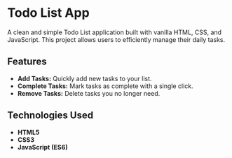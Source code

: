 # Todo List App

A clean and simple Todo List application built with vanilla HTML, CSS, and JavaScript. This project allows users to efficiently manage their daily tasks.

## Features

* **Add Tasks:** Quickly add new tasks to your list.
* **Complete Tasks:** Mark tasks as complete with a single click.
* **Remove Tasks:** Delete tasks you no longer need.

## Technologies Used

* **HTML5**
* **CSS3**
* **JavaScript (ES6)**